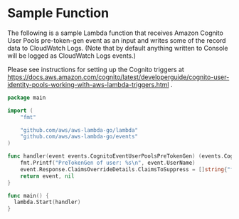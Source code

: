 # Sample Function

The following is a sample Lambda function that receives Amazon Cognito User Pools pre-token-gen event as an input and writes some of the record data to CloudWatch Logs. (Note that by default anything written to Console will be logged as CloudWatch Logs events.)

Please see instructions for setting up the Cognito triggers at https://docs.aws.amazon.com/cognito/latest/developerguide/cognito-user-identity-pools-working-with-aws-lambda-triggers.html .

```go
package main

import (
    "fmt"

    "github.com/aws/aws-lambda-go/lambda"
    "github.com/aws/aws-lambda-go/events"
)

func handler(event events.CognitoEventUserPoolsPreTokenGen) (events.CognitoEventUserPoolsPreTokenGen, error) {
    fmt.Printf("PreTokenGen of user: %s\n", event.UserName)
    event.Response.ClaimsOverrideDetails.ClaimsToSuppress = []string{"family_name"}
    return event, nil
}

func main() {
  lambda.Start(handler)
}
```
